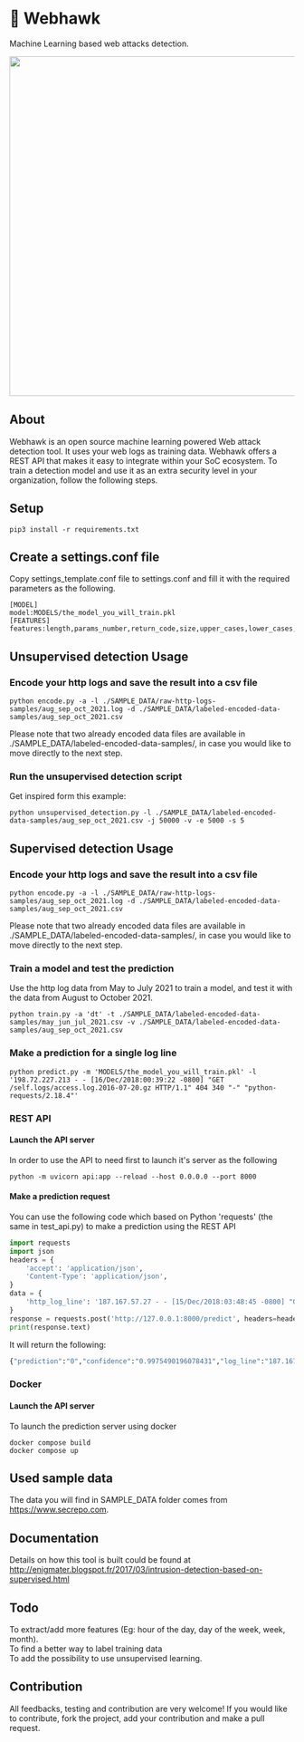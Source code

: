 
# 🦅 Webhawk

Machine Learning based web attacks detection.

<p align="center">  
  <img width="600" src="https://images.unsplash.com/photo-1607240376903-9a1f6d09330d?ixid=MnwxMjA3fDB8MHxwaG90by1wYWdlfHx8fGVufDB8fHx8&ixlib=rb-1.2.1&auto=format&fit=crop&w=2340&q=80">
</p>

## About

Webhawk is an open source machine learning powered Web attack detection tool. It uses your web logs as training data. Webhawk offers a REST API that makes it easy to integrate within your SoC ecosystem. To train a detection model and use it as an extra security level in your organization, follow the following steps.

## Setup

```shell
pip3 install -r requirements.txt
```

## Create a settings.conf file

Copy settings_template.conf file to settings.conf and fill it with the required parameters as the following.

```shell
[MODEL]
model:MODELS/the_model_you_will_train.pkl
[FEATURES]
features:length,params_number,return_code,size,upper_cases,lower_cases,special_chars,url_depth
```

## Unsupervised detection Usage

### Encode your http logs and save the result into a csv file

```shell
python encode.py -a -l ./SAMPLE_DATA/raw-http-logs-samples/aug_sep_oct_2021.log -d ./SAMPLE_DATA/labeled-encoded-data-samples/aug_sep_oct_2021.csv
```

Please note that two already encoded data files are available in ./SAMPLE_DATA/labeled-encoded-data-samples/, in case you would like to move directly to the next step.

### Run the unsupervised detection script

Get inspired form this example:

```shell
python unsupervised_detection.py -l ./SAMPLE_DATA/labeled-encoded-data-samples/aug_sep_oct_2021.csv -j 50000 -v -e 5000 -s 5
```

## Supervised detection Usage

### Encode your http logs and save the result into a csv file

```shell
python encode.py -a -l ./SAMPLE_DATA/raw-http-logs-samples/aug_sep_oct_2021.log -d ./SAMPLE_DATA/labeled-encoded-data-samples/aug_sep_oct_2021.csv
```

Please note that two already encoded data files are available in ./SAMPLE_DATA/labeled-encoded-data-samples/, in case you would like to move directly to the next step.

### Train a model and test the prediction

Use the http log data from May to July 2021 to train a model, and test it with the data from August to October 2021.

```shell
python train.py -a 'dt' -t ./SAMPLE_DATA/labeled-encoded-data-samples/may_jun_jul_2021.csv -v ./SAMPLE_DATA/labeled-encoded-data-samples/aug_sep_oct_2021.csv
```

### Make a prediction for a single log line

```shell
python predict.py -m 'MODELS/the_model_you_will_train.pkl' -l '198.72.227.213 - - [16/Dec/2018:00:39:22 -0800] "GET /self.logs/access.log.2016-07-20.gz HTTP/1.1" 404 340 "-" "python-requests/2.18.4"'
```

### REST API

#### Launch the API server

In order to use the API to need first to launch it's server as the following

```shell
python -m uvicorn api:app --reload --host 0.0.0.0 --port 8000
```

#### Make a prediction request

You can use the following code which based on Python 'requests' (the same in test_api.py) to make a prediction using the REST API

```python
import requests
import json
headers = {
    'accept': 'application/json',
    'Content-Type': 'application/json',
}
data = {
    'http_log_line': '187.167.57.27 - - [15/Dec/2018:03:48:45 -0800] "GET /honeypot/Honeypot%20-%20Howto.pdf HTTP/1.1" 200 1279418 "http://www.secrepo.com/" "Mozilla/5.0 (X11; Linux x86_64) AppleWebKit/534.24 (KHTML, like Gecko) Chrome/61.0.3163.128 Safari/534.24 XiaoMi/MiuiBrowser/9.6.0-Beta"'
}
response = requests.post('http://127.0.0.1:8000/predict', headers=headers, data=json.dumps(data))
print(response.text)
```

It will return the following:

``` python
{"prediction":"0","confidence":"0.9975490196078431","log_line":"187.167.57.27 - - [15/Dec/2018:03:48:45 -0800] \"GET /honeypot/Honeypot%20-%20Howto.pdf HTTP/1.1\" 200 1279418 \"http://www.secrepo.com/\" \"Mozilla/5.0 (X11; Linux x86_64) AppleWebKit/534.24 (KHTML, like Gecko) Chrome/61.0.3163.128 Safari/534.24 XiaoMi/MiuiBrowser/9.6.0-Beta\""}
```

### Docker

#### Launch the API server

To launch the prediction server using docker

```shell
docker compose build
docker compose up
```

## Used sample data

The data you will find in SAMPLE_DATA folder comes from<br>
https://www.secrepo.com.

## Documentation

Details on how this tool is built could be found at<br>
http://enigmater.blogspot.fr/2017/03/intrusion-detection-based-on-supervised.html

## Todo

To extract/add more features (Eg: hour of the day, day of the week, week, month).
<br>To find a better way to label training data
<br>To add the possibility to use unsupervised learning.

## Contribution

All feedbacks, testing and contribution are very welcome!
If you would like to contribute, fork the project, add your contribution and make a pull request.

